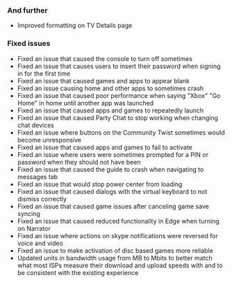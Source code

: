 ### And further
- Improved formatting on TV Details page

### Fixed issues
- Fixed an issue that caused the console to turn off sometimes
- Fixed an issue that causes users to insert their password when signing in for the first time
- Fixed an issue that caused games and apps to appear blank
- Fixed an issue causing home and other apps to sometimes crash
- Fixed an issue that caused poor performance when saying  "Xbox" <pause> "Go Home" in home until another app was launched
- Fixed an issue that caused apps and games to repeatedly launch
- Fixed an issue that caused Party Chat to stop working when changing chat devices
- Fixed an issue where buttons on the Community Twist sometimes would become unresponsive
- Fixed an issue that caused apps and games to fail to activate
- Fixed an issue where users were sometimes prompted for a PIN or password when they should not have been
- Fixed an issue that caused the guide to crash when navigating to messages tab
- Fixed an issue that would stop power center from loading
- Fixed an issue that caused dialogs with the virtual keyboard to not dismiss correctly
- Fixed an issue that caused game issues after canceling game save syncing
- Fixed an issue that caused reduced functionality in Edge when turning on Narrator
- Fixed an issue where actions on skype notifications were reversed for voice and video
- Fixed an issue to make activation of disc based games more reliable
- Updated units in bandwidth usage from MB to Mbits to better match what most ISPs measure their download and upload speeds with and to be consistent with the existing experience